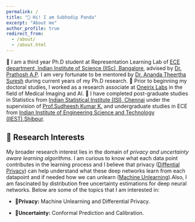 ```yaml
---
permalink: /
title: "👋 Hi! I am Subhodip Panda"
excerpt: "About me"
author_profile: true
redirect_from: 
  - /about/
  - /about.html
---
```


🚀 I am a third year Ph.D student at Representation Learning Lab of [ECE department, Indian Institute of Science (IISc), Bangalore](https://ece.iisc.ac.in/), advised by [Dr. Prathosh A.P](https://sites.google.com/view/prathosh/home). I am very fortunate to be mentored by [Dr. Ananda Theertha Suresh](http://theertha.info/) during current years of my Ph.D research.
🚀 Prior to beginning my doctoral studies, I worked as a research associate at [Oneirix Labs](https://www.oneirix.com/) in the field of Medical Imaging and AI.
🚀 I have completed post-graduate studies in Statistics from [Indian Statistical Institute (ISI), Chennai](https://www.isichennai.res.in/) under the supervision of [Prof.Sudheesh Kumar K.](https://www.isichennai.res.in/~skkattu) and undergraduate studies in ECE from [Indian Institute of Engineering Science and Technology (IIEST),Shibpur](https://www.iiests.ac.in/).

## 🤔 Research Interests

My broader research interest lies in the domain of *privacy and uncertainty aware learning algorithms*.  I am curious to know what each data point contributes in the learning process and I believe that privacy ([Diffential Privacy](https://en.wikipedia.org/wiki/Differential_privacy)) can help understand what these deep networks learn from each datapoint and if needed how we can unlearn ([Machine Unlearning](https://arxiv.org/abs/2209.02299)).Also, I am fascinated by distribution free uncertainty estimations for deep neural networks. Below are some of the topics that I am interested in:

- **📍Privacy:** Machine Unlearning and Differential Privacy.
<!-- I am creating a community on Machine Unleanrning as this is a fairly new area. Please join the group: [Machine-Unleanrning](https://discord.gg/YU9T5pvF) if interested. -->
- **📍Uncertainty:** Conformal Prediction and Calibration.
<!-- - **AI for Climate Change:** Novel Applications of representation learning for climate change problems. If you are interested to know more click here to join the group: [AI4ClimateChange](https://discord.gg/erxxGtY2) -->